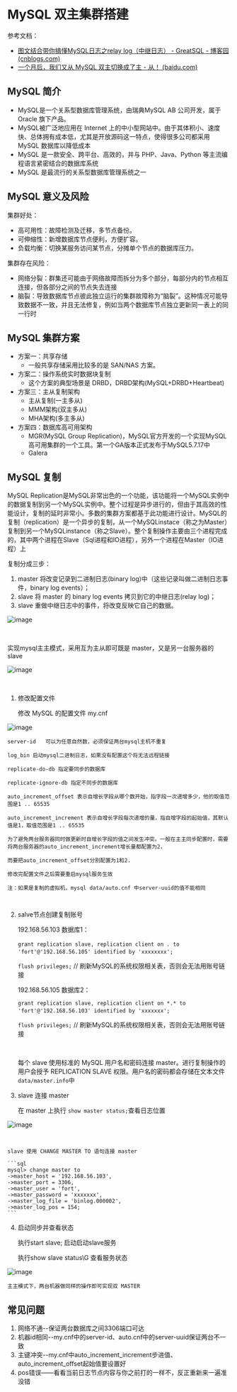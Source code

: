 # MySQL 双主集群搭建

参考文档：

- [图文结合带你搞懂MySQL日志之relay log（中继日志） - GreatSQL - 博客园 (cnblogs.com)](https://www.cnblogs.com/greatsql/p/17052055.html)
- [一个月后，我们又从 MySQL 双主切换成了主 - 从！ (baidu.com)](https://baijiahao.baidu.com/s?id=1738097788602997045&wfr=spider&for=pc)

## MySQL 简介

- MySQL是一个关系型数据库管理系统，由瑞典MySQL AB 公司开发，属于 Oracle 旗下产品。
- MySQL被广泛地应用在 Internet 上的中小型网站中。由于其体积小、速度快、总体拥有成本低，尤其是开放源码这一特点，使得很多公司都采用 MySQL 数据库以降低成本
- MySQL 是一款安全、跨平台、高效的，并与 PHP、Java、Python 等主流编程语言紧密结合的数据库系统
- MySQL 是最流行的关系型数据库管理系统之一

## MySQL 意义及风险

集群好处：

- 高可用性：故障检测及迁移，多节点备份。
- 可伸缩性：新增数据库节点便利，方便扩容。
- 负载均衡：切换某服务访问某节点，分摊单个节点的数据库压力。

集群存在风险：

- 网络分裂：群集还可能由于网络故障而拆分为多个部分，每部分内的节点相互连接，但各部分之间的节点失去连接
- 脑裂：导致数据库节点彼此独立运行的集群故障称为“脑裂”。这种情况可能导致数据不一致，并且无法修复，例如当两个数据库节点独立更新同一表上的同一行时
‍

## MySQL 集群方案

- 方案一：共享存储
  - 一般共享存储采用比较多的是 SAN/NAS 方案。
- 方案二：操作系统实时数据块复制
  - 这个方案的典型场景是 DRBD，DRBD架构(MySQL+DRBD+Heartbeat)
- 方案三：主从复制架构
  - 主从复制(一主多从)
  - MMM架构(双主多从)
  - MHA架构(多主多从)
- 方案四：数据库高可用架构
  - MGR(MySQL Group Replication)，MySQL官方开发的一个实现MySQL高可用集群的一个工具。第一个GA版本正式发布于MySQL5.7.17中
  - Galera
‍

## MySQL 复制

MySQL Replication是MySQL非常出色的一个功能，该功能将一个MySQL实例中的数据复制到另一个MySQL实例中。整个过程是异步进行的，但由于其高效的性能设计，复制的延时非常小。多数的集群方案都基于此功能进行设计。MySQL的复制（replication）是一个异步的复制，从一个MySQLinstace（称之为Master）复制到另一个MySQLinstance（称之Slave）。整个复制操作主要由三个进程完成的，其中两个进程在Slave（Sql进程和IO进程），另外一个进程在Master（IO进程）上

复制分成三步：

1. master 将改变记录到二进制日志(binary log)中（这些记录叫做二进制日志事件，binary log events）；
2. slave 将 master 的 binary log events 拷贝到它的中继日志(relay log)；
3. slave 重做中继日志中的事件，将改变反映它自己的数据。

![image](https://img2023.cnblogs.com/blog/2402369/202309/2402369-20230923154107873-1937175725.png)

‍

实现mysql主主模式，采用互为主从即可既是 master，又是另一台服务器的 slave

![image](https://img2023.cnblogs.com/blog/2402369/202309/2402369-20230923154118501-850163980.png)

​

1. 修改配置文件

    修改 MySQL 的配置文件 my.cnf

![image](https://img2023.cnblogs.com/blog/2402369/202309/2402369-20230923154146298-618014855.png)

    server-id   可以为任意自然数，必须保证两台mysql主机不重复

    log_bin 启动mysql二进制日志，如果没有配置这个将无法远程链接

    replicate-do-db 指定要同步的数据库

    replicate-ignore-db 指定不同步的数据库

    auto_increment_offset 表示自增长字段从哪个数开始，指字段一次递增多少，他的取值范围是1 .. 65535

    auto_increment_increment 表示自增长字段每次递增的量，指自增字段的起始值，其默认值是1，取值范围是1 .. 65535

    为了避免两台服务器同时做更新时自增长字段的值之间发生冲突。一般在主主同步配置时，需要将两台服务器的auto_increment_increment增长量都配置为2，

    而要把auto_increment_offset分别配置为1和2.

    修改完配置文件之后需要重启mysql服务生效

    注：如果是复制的虚拟机，mysql data/auto.cnf 中server-uuid的值不能相同

    ‍
2. salve节点创建复制账号

    192.168.56.103 数据库1：

    `grant replication slave, replication client on ​`​*`.`*​`​ to 'fort'@'192.168.56.105' identified by 'xxxxxxxx';`​

    `flush privileges;`​ // 刷新MySQL的系统权限相关表，否则会无法用账号链接

    192.168.56.105 数据库2：

    `grant replication slave, replication client on *.* to 'fort'@'192.168.56.103' identified by 'xxxxxxx';`​

    `flush privileges;`​ // 刷新MySQL的系统权限相关表，否则会无法用账号链接

    ‍

    每个 slave 使用标准的 MySQL 用户名和密码连接 master。进行复制操作的用户会授予 REPLICATION SLAVE 权限。用户名的密码都会存储在文本文件 `data/master.info`​ 中

3. slave 连接 master

    在 master 上执行 `show master status;`​查看日志位置

![image](https://img2023.cnblogs.com/blog/2402369/202309/2402369-20230923154206021-1410661849.png)

    ‍

    slave 使用 CHANGE MASTER TO 语句连接 master

    ```sql
    mysql> change master to
    ->master_host = '192.168.56.103',
    ->master_port = 3306,
    ->master_user = 'fort',
    ->master_password = 'xxxxxxx',
    ->master_log_file = 'binlog.000002',
    ->master_log_pos = 154;
    ```

4. 启动同步并查看状态

    执行start slave; 启动启动slave服务

    执行show slave status\G 查看服务状态

![image](https://img2023.cnblogs.com/blog/2402369/202309/2402369-20230923154222629-771381995.png)

    主主模式下，两台机器做同样的操作即可实现双 MASTER

## 常见问题

1. 网络不通--保证两台数据库之间3306端口可达
2. 机器id相同--my.cnf中的server-id、auto.cnf中的server-uuid保证两台不一致
3. 主键冲突--my.cnf中auto_increment_increment步进值、auto_increment_offset起始值要设置好
4. pos错误——看看当前日志节点内容与你之前打的一样不，反正重新来一遍准没错
